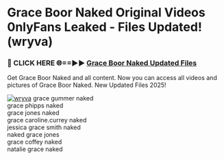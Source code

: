 # Grace Boor Naked Original Videos 0nlyFans Leaked - Files Updated! (wryva)

<h3>🔴 CLICK HERE 🌐==►► <a href="https://tinyurl.com/up5wt9bj" rel="nofollow">Grace Boor Naked Updated Files</a></h3>

Get Grace Boor Naked and all content. Now you can access all videos and pictures of Grace Boor Naked. New Updated Files 2025!

[![wryva](https://i.imgur.com/ABiUzMV.gif)](https://tinyurl.com/up5wt9bj)
grace gummer naked<br>
grace phipps naked<br>
grace jones naked<br>
grace caroline.currey naked<br>
jessica grace smith naked<br>
naked grace jones<br>
grace coffey naked<br>
natalie grace naked